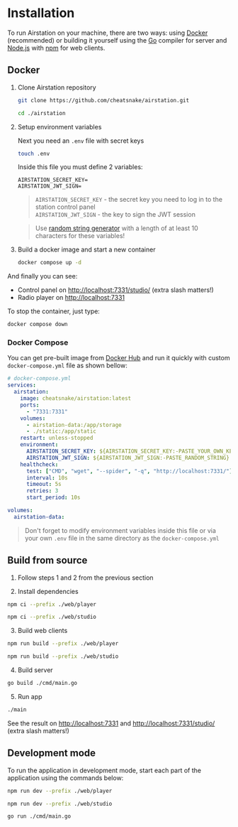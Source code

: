 # Installation

To run Airstation on your machine, there are two ways: using [Docker](https://docs.docker.com/) (recommended) or building it yourself using the [Go](https://go.dev/) compiler for server and [Node.js](https://nodejs.org/) with [npm](https://www.npmjs.com/) for web clients.

## Docker

1.  Clone Airstation repository

    ```sh
    git clone https://github.com/cheatsnake/airstation.git
    ```

    ```sh
    cd ./airstation
    ```

2.  Setup environment variables

    Next you need an `.env` file with secret keys

    ```sh
    touch .env
    ```

    Inside this file you must define 2 variables:

    ```
    AIRSTATION_SECRET_KEY=
    AIRSTATION_JWT_SIGN=
    ```

    > `AIRSTATION_SECRET_KEY` - the secret key you need to log in to the station control panel <br> `AIRSTATION_JWT_SIGN` - the key to sign the JWT session

    > Use [random string generator](https://it-tools.tech/token-generator?length=20) with a length of at least 10 characters for these variables!

3.  Build a docker image and start a new container

    ```sh
    docker compose up -d
    ```

And finally you can see:

- Control panel on [http://localhost:7331/studio/](http://localhost:7331/studio/) (extra slash matters!)
- Radio player on [http://localhost:7331](http://localhost:7331)

To stop the container, just type:

```sh
docker compose down
```

### Docker Compose

You can get pre-built image from [Docker Hub](https://hub.docker.com/r/cheatsnake/airstation) and run it quickly with custom `docker-compose.yml` file as shown bellow:

```yml
# docker-compose.yml
services:
  airstation:
    image: cheatsnake/airstation:latest
    ports:
      - "7331:7331"
    volumes:
      - airstation-data:/app/storage
      - ./static:/app/static
    restart: unless-stopped
    environment:
      AIRSTATION_SECRET_KEY: ${AIRSTATION_SECRET_KEY:-PASTE_YOUR_OWN_KEY}
      AIRSTATION_JWT_SIGN: ${AIRSTATION_JWT_SIGN:-PASTE_RANDOM_STRING}
    healthcheck:
      test: ["CMD", "wget", "--spider", "-q", "http://localhost:7331/"]
      interval: 10s
      timeout: 5s
      retries: 3
      start_period: 10s

volumes:
  airstation-data:
```

> Don't forget to modify environment variables inside this file or via your own `.env` file in the same directory as the `docker-compose.yml`

## Build from source

1. Follow steps 1 and 2 from the previous section

2. Install dependencies

```sh
npm ci --prefix ./web/player
```

```sh
npm ci --prefix ./web/studio
```

3. Build web clients

```sh
npm run build --prefix ./web/player
```

```sh
npm run build --prefix ./web/studio
```

4. Build server

```sh
go build ./cmd/main.go
```

5. Run app

```sh
./main
```

See the result on [http://localhost:7331](http://localhost:7331) and [http://localhost:7331/studio/](http://localhost:7331/studio/) (extra slash matters!)

## Development mode

To run the application in development mode, start each part of the application using the commands below:

```sh
npm run dev --prefix ./web/player
```

```sh
npm run dev --prefix ./web/studio
```

```sh
go run ./cmd/main.go
```
